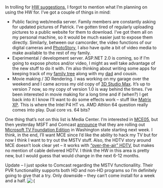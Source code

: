 In trolling for [HW
suggestions](http://devhawk.net/PermaLink.aspx?guid=abbb7541-ee98-4c73-a8c2-fb4da91c4948),
I forgot to mention what I’m planning on using the HW for. I’ve got a
couple of things in mind:

-   Public facing web/media server. Family members are constantly asking
    for updated pictures of Patrick. I’ve gotten tired of regularly
    uploading pictures to a public website for them to download. I’ve
    got them all on my personal machine, so it would be much easier just
    to expose them directly. Similarly, between our camcorder, the video
    functions of our digital cameras and
    [PhotoStory](http://www.microsoft.com/windowsxp/using/digitalphotography/photostory),
    I also have quite a bit of video media to make available to the rest
    of my family.
-   Experimental / development server. ASP.NET 2.0 is coming, so if I’m
    going to expose photos and/or video, I might as well take advantage
    of the new stuff to do it with. I’m also thinking about writing some
    apps for keeping track of my [family
    tree](http://devhawk.net/PermaLink.aspx?guid=e34c9e58-db72-4b98-828d-becb653feda4)
    along with my [dad](http://halpierson.blogspot.com/) and cousin.
-   Movie making / 3D Rendering. I was working on my garage over the
    weekend and I came across my old copy of [3D Studio
    Max](http://www4.discreet.com/3dsmax/). It’s up to version 7 now, so
    my copy of version 1.0 is way behind the times. I’ve been interested
    in movie making for a long time and if (when?) I get back into it I
    know I’ll want to do some effects work – stuff like [Matrix
    XP](http://www.matrix-xp.com/). This is where the Intel P4 HT vs.
    AMD Athlon 64 question really comes into play. Dual core vs. 64
    bits?

One thing that’s not on this list is Media Center. I’m interested in
[MCE05](http://www.microsoft.com/windowsxp/mediacenter), but then
yesterday MSFT and Comcast
[announce](http://www.microsoft.com/presspass/press/2004/nov04/11-08ComcastDeploymentPR.asp)
that they are rolling out [Microsoft TV Foundation
Edition](http://www.microsoft.com/tv/content/Solutions/Foundation/MSTV_Foundation_Main.mspx)
in Washington state starting next week. I think, in the end, I’ll want
MCE since I’d like the ability to hack my TV but for now I think I want
to try out the MSTV stuff. Also, the HDTV story around MCE doesn’t look
clear yet – it works with [“over-the-air”
HDTV](http://www.microsoft.com/windowsxp/mediacenter/evaluation/hdtv/default.mspx),
but makes no mention of cable delivered HDTV. I think the HW in this
area is pretty new, but I would guess that would change in the next 6-12
months.

Update – I just spoke to Comcast regarding the MSTV functionallity.
Their PVR functionallity supports both HD and non-HD programs so I’m
definitely going to give that a try. Only downside – they can’t come
install for a week and a half.
![:(](http://devhawk.net/wp-includes/images/smilies/icon_sad.gif)

